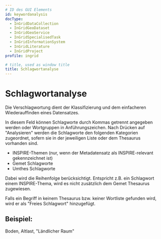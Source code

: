 ```yaml
---
# ID des GUI Elements
id: keywordanalysis
docType:
  - InGridDataCollection
  - InGridGeoDataset
  - InGridGeoService
  - InGridSpecialisedTask
  - InGridInformationSystem
  - InGridLiterature
  - InGridProject
profile: ingrid

# title, used as window title
title: Schlagwortanalyse
---
```


# Schlagwortanalyse

Die Verschlagwortung dient der Klassifizierung und dem einfacheren Wiederauffinden eines Datensatzes.

In diesem Feld können Schlagworte durch Kommas getrennt angegeben werden oder Wortgruppen in Anführungszeichen. Nach Drücken auf "Analysieren" werden die Schlagworte den folgenden Kategorien zugeordnet, sofern sie in der jeweiligen Liste oder dem Thesaurus vorhanden sind.

- INSPIRE-Themen (nur, wenn der Metadatensatz als INSPIRE-relevant gekennzeichnet ist)
- Gemet Schlagworte
- Umthes Schlagworte

Dabei wird die Reihenfolge berücksichtigt. Entspricht z.B. ein Schlagwort einem INSPIRE-Thema, wird es nicht zusätzlich dem Gemet Thesaurus zugewiesen.

Falls ein Begriff in keinem Thesaurus bzw. keiner Wortliste gefunden wird, wird er als "Freies Schlagwort" hinzugefügt.

## Beispiel:

Boden, Altlast, "Ländlicher Raum"